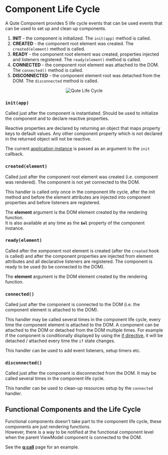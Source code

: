 # Component Life Cycle

A Qute Component provides 5 life cycle events that can be used events that can be used to set up and clean up components.

1. **INIT** - the component is initialized. The `init(app)` method is called.
2. **CREATED** - the component root element was created. The `created(element)` method is called.
3. **READY** - the component root element was created, properties injected and listeners registered. The `ready(element)` method is called.
3. **CONNECTED** - the component root element was attached to the DOM. The `connected()` method is called.
4. **DISCONNECTED** - the component element root was detached from the DOM. The `disconnected` method is called.


<div style='text-align:center'>

![Qute Life Cycle](docs/qute-life-cycle.png)

</div>


### `init(app)`

Called just after the component is instantiated. Should be used to initialize the component and to declare reactive properties.

Reactive properties are declared by returning an object that maps property keys to default values. Any other component property which is not declared in the returned object will not be reactive.

The current [application instance](#/app/instance) is passed as an argument to the `init` callback.

### `created(element)`

Called just after the component root element was created (i.e. component was rendered). The component is not yet connected to the DOM.

This handler is called only once in the component life cycle, after the init method and before the element attributes are injected into component properties and before listeners are registered.

The **element** argument is the DOM element created by the rendering function.  \
It is also available at any time as the **`$el`** property of the component instance.

### `ready(element)`

Called after the xomponent root element is created (after the `created` hook is called) and after the component properties are injected from element attributes and all declarative listeners are registered. The component is ready to be used (to be connected to the DOM).

The **element** argument is the DOM element created by the rendering function.

### `connected()`

Called just after the component is connected to the DOM (i.e. the component element is attached to the DOM).

This handler may be called several times in the component life cycle, every time the component element is attached to the DOM. A component can be attached to the DOM or detached from the DOM multiple times. For example if the component is conditionally displayed by using the [if directive](#/directives/if), it will be detached / attached every time the `if` state changes.

This handler can be used to add event listeners, setup timers etc.

### `disconnected()`

Called just after the component is disconnected from the DOM. It may be called several times in the component life cycle.

This handler can be used to clean-up resources setup by the `connected` handler.

## Functional Components and the Life Cycle

Functional components doesn't take part to the component life cycle, these components are just rendering functions.  \
However, there is a way to be notified at the functional component level when the parent ViewModel component is connected to the DOM.

See the **[q:call](#/attributes/q-call)** page for an example.
